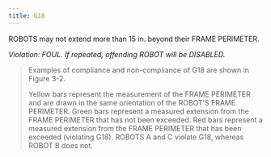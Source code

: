 ```yaml
---
title: G18
---
```

ROBOTS may not extend more than 15 in. beyond their FRAME PERIMETER.

_Violation: FOUL. If repeated, offending ROBOT will be DISABLED._

> Examples of compliance and non-compliance of G18 are shown in Figure 3-2.
>
> Yellow bars represent the measurement of the FRAME PERIMETER and are drawn in the same orientation of the ROBOT’S FRAME PERIMETER. Green bars represent a measured extension from the FRAME PERIMETER that has not been exceeded. Red bars represent a measured extension from the FRAME PERIMETER that has been exceeded (violating G18). ROBOTS A and C violate G18, whereas ROBOT B does not.
